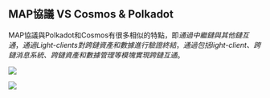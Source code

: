 ## MAP協議 VS Cosmos & Polkadot
MAP協議與Polkadot和Cosmos有很多相似的特點，即*通過中繼鏈與其他鏈互通*，*通過Light-clients對跨鏈資產和數據進行驗證終結*，*通過包括light-client、跨鏈消息系統、跨鏈資產和數據管理等模塊實現跨鏈互通*。

![](cosmospolkadot_1.png)

![](cosmospolkadot_2.png)